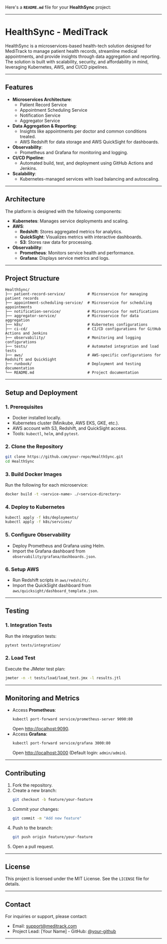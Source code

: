 Here's a **`README.md`** file for your **HealthSync** project:

---

# **HealthSync - MediTrack**

HealthSync is a microservices-based health-tech solution designed for MediTrack to manage patient health records, streamline medical appointments, and provide insights through data aggregation and reporting. The solution is built with scalability, security, and affordability in mind, leveraging Kubernetes, AWS, and CI/CD pipelines.

---

## **Features**

- **Microservices Architecture**:
  - Patient Record Service
  - Appointment Scheduling Service
  - Notification Service
  - Aggregator Service
- **Data Aggregation & Reporting**:
  - Insights like appointments per doctor and common conditions treated.
  - AWS Redshift for data storage and AWS QuickSight for dashboards.
- **Observability**:
  - Prometheus and Grafana for monitoring and logging.
- **CI/CD Pipeline**:
  - Automated build, test, and deployment using GitHub Actions and Jenkins.
- **Scalability**:
  - Kubernetes-managed services with load balancing and autoscaling.

---

## **Architecture**

The platform is designed with the following components:

- **Kubernetes**: Manages service deployments and scaling.
- **AWS**:
  - **Redshift**: Stores aggregated metrics for analytics.
  - **QuickSight**: Visualizes metrics with interactive dashboards.
  - **S3**: Stores raw data for processing.
- **Observability**:
  - **Prometheus**: Monitors service health and performance.
  - **Grafana**: Displays service metrics and logs.

---

## **Project Structure**

```plaintext
HealthSync/
├── patient-record-service/          # Microservice for managing patient records
├── appointment-scheduling-service/  # Microservice for scheduling appointments
├── notification-service/            # Microservice for notifications
├── aggregator-service/              # Microservice for data aggregation
├── k8s/                             # Kubernetes configurations
├── ci-cd/                           # CI/CD configurations for GitHub Actions and Jenkins
├── observability/                   # Monitoring and logging configurations
├── tests/                           # Automated integration and load tests
├── aws/                             # AWS-specific configurations for Redshift and QuickSight
├── runbook/                         # Deployment and testing documentation
└── README.md                        # Project documentation
```

---

## **Setup and Deployment**

### **1. Prerequisites**
- Docker installed locally.
- Kubernetes cluster (Minikube, AWS EKS, GKE, etc.).
- AWS account with S3, Redshift, and QuickSight access.
- Tools: `kubectl`, `helm`, and `pytest`.

### **2. Clone the Repository**
```bash
git clone https://github.com/your-repo/HealthSync.git
cd HealthSync
```

### **3. Build Docker Images**
Run the following for each microservice:
```bash
docker build -t <service-name> ./<service-directory>
```

### **4. Deploy to Kubernetes**
```bash
kubectl apply -f k8s/deployments/
kubectl apply -f k8s/services/
```

### **5. Configure Observability**
- Deploy Prometheus and Grafana using Helm.
- Import the Grafana dashboard from `observability/grafana/dashboards.json`.

### **6. Setup AWS**
- Run Redshift scripts in `aws/redshift/`.
- Import the QuickSight dashboard from `aws/quicksight/dashboard_template.json`.

---

## **Testing**

### **1. Integration Tests**
Run the integration tests:
```bash
pytest tests/integration/
```

### **2. Load Test**
Execute the JMeter test plan:
```bash
jmeter -n -t tests/load/load_test.jmx -l results.jtl
```

---

## **Monitoring and Metrics**
- Access **Prometheus**:
  ```bash
  kubectl port-forward service/prometheus-server 9090:80
  ```
  Open [http://localhost:9090](http://localhost:9090).
- Access **Grafana**:
  ```bash
  kubectl port-forward service/grafana 3000:80
  ```
  Open [http://localhost:3000](http://localhost:3000) (Default login: `admin/admin`).

---

## **Contributing**

1. Fork the repository.
2. Create a new branch:
   ```bash
   git checkout -b feature/your-feature
   ```
3. Commit your changes:
   ```bash
   git commit -m "Add new feature"
   ```
4. Push to the branch:
   ```bash
   git push origin feature/your-feature
   ```
5. Open a pull request.

---

## **License**
This project is licensed under the MIT License. See the `LICENSE` file for details.

---

## **Contact**
For inquiries or support, please contact:
- Email: support@meditrack.com
- Project Lead: [Your Name] - GitHub: [@your-github](https://github.com/your-github)

---
